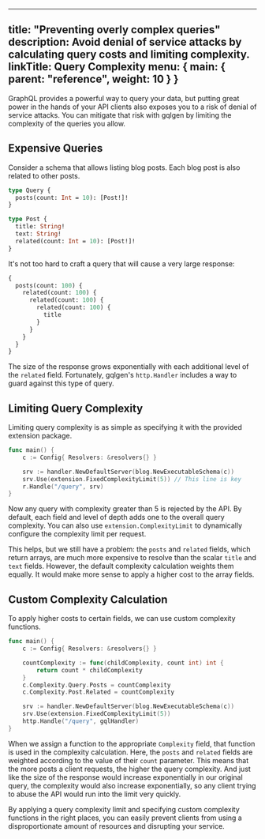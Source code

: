 <!--
SPDX-FileCopyrightText: (C) 2025 Intel Corporation
SPDX-License-Identifier: Apache-2.0
!-->

---
title: "Preventing overly complex queries"
description: Avoid denial of service attacks by calculating query costs and limiting complexity.
linkTitle: Query Complexity
menu: { main: { parent: "reference", weight: 10 } }
---

GraphQL provides a powerful way to query your data, but putting great power in the hands of your API clients also exposes you to a risk of denial of service attacks. You can mitigate that risk with gqlgen by limiting the complexity of the queries you allow.

## Expensive Queries

Consider a schema that allows listing blog posts. Each blog post is also related to other posts.

```graphql
type Query {
  posts(count: Int = 10): [Post!]!
}

type Post {
  title: String!
  text: String!
  related(count: Int = 10): [Post!]!
}
```

It's not too hard to craft a query that will cause a very large response:

```graphql
{
  posts(count: 100) {
    related(count: 100) {
      related(count: 100) {
        related(count: 100) {
          title
        }
      }
    }
  }
}
```

The size of the response grows exponentially with each additional level of the `related` field. Fortunately, gqlgen's `http.Handler` includes a way to guard against this type of query.

## Limiting Query Complexity

Limiting query complexity is as simple as specifying it with the provided extension package.

```go
func main() {
	c := Config{ Resolvers: &resolvers{} }

	srv := handler.NewDefaultServer(blog.NewExecutableSchema(c))
	srv.Use(extension.FixedComplexityLimit(5)) // This line is key
	r.Handle("/query", srv)
}
```

Now any query with complexity greater than 5 is rejected by the API. By default, each field and level of depth adds one to the overall query complexity. You can also use `extension.ComplexityLimit` to dynamically configure the complexity limit per request.

This helps, but we still have a problem: the `posts` and `related` fields, which return arrays, are much more expensive to resolve than the scalar `title` and `text` fields. However, the default complexity calculation weights them equally. It would make more sense to apply a higher cost to the array fields.

## Custom Complexity Calculation

To apply higher costs to certain fields, we can use custom complexity functions.

```go
func main() {
	c := Config{ Resolvers: &resolvers{} }

	countComplexity := func(childComplexity, count int) int {
		return count * childComplexity
	}
	c.Complexity.Query.Posts = countComplexity
	c.Complexity.Post.Related = countComplexity

	srv := handler.NewDefaultServer(blog.NewExecutableSchema(c))
	srv.Use(extension.FixedComplexityLimit(5))
	http.Handle("/query", gqlHandler)
}
```

When we assign a function to the appropriate `Complexity` field, that function is used in the complexity calculation. Here, the `posts` and `related` fields are weighted according to the value of their `count` parameter. This means that the more posts a client requests, the higher the query complexity. And just like the size of the response would increase exponentially in our original query, the complexity would also increase exponentially, so any client trying to abuse the API would run into the limit very quickly.

By applying a query complexity limit and specifying custom complexity functions in the right places, you can easily prevent clients from using a disproportionate amount of resources and disrupting your service.

